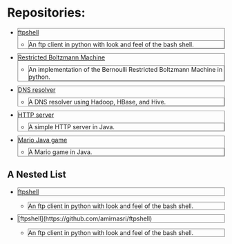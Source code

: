 # Repositories:
* [ftpshell](https://github.com/amirnasri/ftpshell)
  * An ftp client in python with look and feel of the bash shell.
* [Restricted Boltzmann Machine](https://github.com/amirnasri/Restricted_Boltzmann_Machine)
  * An implementation of the Bernoulli Restricted Boltzmann Machine in python.
* [DNS resolver](https://github.com/amirnasri/HBase_DNS_resolver)
  * A DNS resolver using Hadoop, HBase, and Hive.
* [HTTP server](https://github.com/amirnasri/Java_HTTP_server)
  * A simple HTTP server in Java.
* [Mario Java game](https://github.com/amirnasri/Java_game)
  * A Mario game in Java.

<!DOCTYPE html>
<html>
<head>
<style>
li{
    margin-top: 10px;
    border:1px solid grey;
}
</style>
</head>
<body>


<h2>A Nested List</h2>

<ul>
<li> <a href="https://github.com/amirnasri/ftpshell"> ftpshell </a> </li>
    <ul>
    <li> An ftp client in python with look and feel of the bash shell.</li>
    </ul>
  <li>[ftpshell](https://github.com/amirnasri/ftpshell)</li>
    <ul>
    <li> An ftp client in python with look and feel of the bash shell.</li>
    </ul>
</ul>

</body>
</html>


